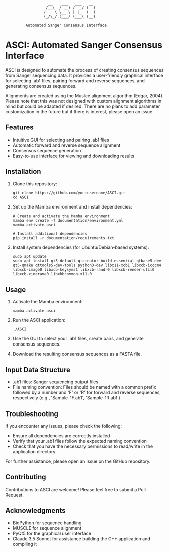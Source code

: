 ```
                   __    ___   ___   __
                  /__\  / __) /  _/ (  )
                 /    \ \__ \ | |_  (  )
                 \_/\_/ (___/ \___\ (__)
                 
         Automated Sanger Consensus Interface
```
# ASCI: Automated Sanger Consensus Interface

ASCI is designed to automate the process of creating consensus sequences from Sanger sequencing data. It provides a user-friendly graphical interface for selecting .ab1 files, pairing forward and reverse sequences, and generating consensus sequences.

Alignments are created using the Muslce alignment algorithm (Edgar, 2004). Please note that this was not designed with custom alignment algorithms in mind but could be adapted if desired. There are no plans to add parameter customization in the future but if there is interest, please open an issue.

## Features

- Intuitive GUI for selecting and pairing .ab1 files
- Automatic forward and reverse sequence alignment
- Consensus sequence generation
- Easy-to-use interface for viewing and downloading results

## Installation

1. Clone this repository:
   ```
   git clone https://github.com/yourusername/ASCI.git
   cd ASCI
   ```

2. Set up the Mamba environment and install dependencies:
   ```
   # Create and activate the Mamba environment
   mamba env create -f documentation/environment.yml
   mamba activate asci

   # Install additional dependencies
   pip install -r documentation/requirements.txt
   ```

3. Install system dependencies (for Ubuntu/Debian-based systems):
   ```
   sudo apt update
   sudo apt install qt5-default qtcreator build-essential qtbase5-dev qt5-qmake qttools5-dev-tools python3-dev libx11-xcb1 libxcb-icccm4 libxcb-image0 libxcb-keysyms1 libxcb-randr0 libxcb-render-util0 libxcb-xinerama0 libxkbcommon-x11-0
   ```

## Usage

1. Activate the Mamba environment:
   ```
   mamba activate asci
   ```

2. Run the ASCI application:
   ```
   ./ASCI
   ```

3. Use the GUI to select your .ab1 files, create pairs, and generate consensus sequences.

4. Download the resulting consensus sequences as a FASTA file.

## Input Data Structure

- .ab1 files: Sanger sequencing output files
- File naming convention: Files should be named with a common prefix followed by a number and 'F' or 'R' for forward and reverse sequences, respectively (e.g., 'Sample-1F.ab1', 'Sample-1R.ab1')

## Troubleshooting

If you encounter any issues, please check the following:

- Ensure all dependencies are correctly installed
- Verify that your .ab1 files follow the expected naming convention
- Check that you have the necessary permissions to read/write in the application directory

For further assistance, please open an issue on the GitHub repository.

## Contributing

Contributions to ASCI are welcome! Please feel free to submit a Pull Request.

## Acknowledgments

- BioPython for sequence handling
- MUSCLE for sequence alignment
- PyQt5 for the graphical user interface
- Claude 3.5 Sonnet for assistance building the C++ application and compiling it
